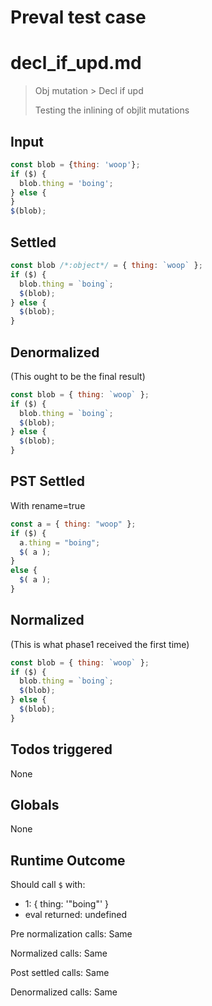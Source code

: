 # Preval test case

# decl_if_upd.md

> Obj mutation > Decl if upd
>
> Testing the inlining of objlit mutations

## Input

`````js filename=intro
const blob = {thing: 'woop'};
if ($) {
  blob.thing = 'boing';
} else {
}
$(blob);
`````


## Settled


`````js filename=intro
const blob /*:object*/ = { thing: `woop` };
if ($) {
  blob.thing = `boing`;
  $(blob);
} else {
  $(blob);
}
`````


## Denormalized
(This ought to be the final result)

`````js filename=intro
const blob = { thing: `woop` };
if ($) {
  blob.thing = `boing`;
  $(blob);
} else {
  $(blob);
}
`````


## PST Settled
With rename=true

`````js filename=intro
const a = { thing: "woop" };
if ($) {
  a.thing = "boing";
  $( a );
}
else {
  $( a );
}
`````


## Normalized
(This is what phase1 received the first time)

`````js filename=intro
const blob = { thing: `woop` };
if ($) {
  blob.thing = `boing`;
  $(blob);
} else {
  $(blob);
}
`````


## Todos triggered


None


## Globals


None


## Runtime Outcome


Should call `$` with:
 - 1: { thing: '"boing"' }
 - eval returned: undefined

Pre normalization calls: Same

Normalized calls: Same

Post settled calls: Same

Denormalized calls: Same
